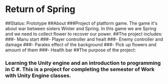 # Return of Spring 
##Status: Prototype
##About
###Project of platform game. The game it's about war between sisters Winter and Spring. In this game we are Spring and we need to collect flower to recover our power.
##The project includes:
###- Manu start
###- Player controller and healt
###- Enemy controller and damage
###- Paralex effect of the background
###- Pick up flowers and amount of them
###- Health bar
##The purpose of the project:
### Learning the Unity engine and an introduction to programming in C #. This is a project for completing the semester of Work with Unity Engine classes.
